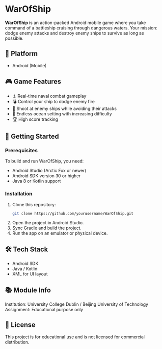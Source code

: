 # WarOfShip

**WarOfShip** is an action-packed Android mobile game where you take command of a battleship cruising through dangerous waters. Your mission: dodge enemy attacks and destroy enemy ships to survive as long as possible.

## 📱 Platform
- Android (Mobile)

## 🎮 Game Features
- ⚓ Real-time naval combat gameplay
- 💣 Control your ship to dodge enemy fire
- 🔫 Shoot at enemy ships while avoiding their attacks
- 🌊 Endless ocean setting with increasing difficulty
- 🏆 High score tracking

## 🚀 Getting Started

### Prerequisites
To build and run WarOfShip, you need:
- Android Studio (Arctic Fox or newer)
- Android SDK version 30 or higher
- Java 8 or Kotlin support

### Installation
1. Clone this repository:
   ```bash
   git clone https://github.com/yourusername/WarOfShip.git
   ```
2. Open the project in Android Studio.
3. Sync Gradle and build the project.
4. Run the app on an emulator or physical device.

## 🛠️ Tech Stack
- Android SDK
- Java / Kotlin
- XML for UI layout

## 📚 Module Info

Institution: University College Dublin / Beijing University of Technology
Assignment: Educational purpose only

## 📄 License
This project is for educational use and is not licensed for commercial distribution.

